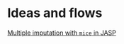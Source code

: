 # Ideas and flows

[Multiple imputation with `mice` in JASP](https://www.gerkovink.com/jasp/doc/imputation_flow/mice_flow.html)
